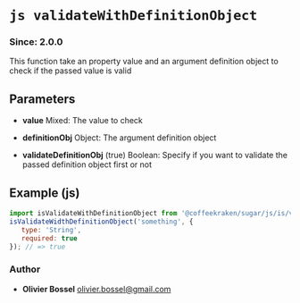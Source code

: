 


<!-- @namespace    sugar.js.is -->
<!-- @name    validateWithDefinitionObject -->

# ```js validateWithDefinitionObject ```
### Since: 2.0.0

This function take an property value and an argument definition object
to check if the passed value is valid

## Parameters

- **value**  Mixed: The value to check

- **definitionObj**  Object: The argument definition object

- **validateDefinitionObj** (true) Boolean: Specify if you want to validate the passed definition object first or not



## Example (js)

```js
import isValidateWithDefinitionObject from '@coffeekraken/sugar/js/is/validateWithDefinitionObject';
isValidateWidthDefinitionObject('something', {
   type: 'String',
   required: true
}); // => true
```


### Author
- **Olivier Bossel** <a href="mailto:olivier.bossel@gmail.com">olivier.bossel@gmail.com</a> 



